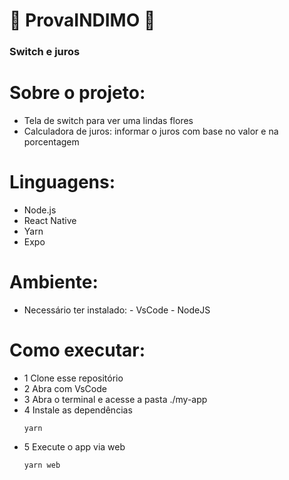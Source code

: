 # 🪷 ProvaINDIMO 🪷

### Switch e juros

# Sobre o projeto:
- Tela de switch para ver uma lindas flores
- Calculadora de juros:  informar o juros com base no valor e na porcentagem

# Linguagens:
- Node.js
- React Native
- Yarn
- Expo

# Ambiente:
- Necessário ter instalado: - VsCode - NodeJS

# Como executar:
- 1 Clone esse repositório
- 2 Abra com VsCode
- 3 Abra o terminal e acesse a pasta ./my-app
- 4 Instale as dependências
  ```
  yarn
  ```
- 5 Execute o app via web
  ```
  yarn web
  ```
  
